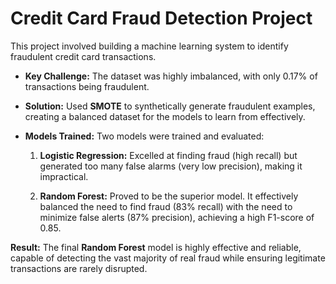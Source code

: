 # Credit Card Fraud Detection Project
This project involved building a machine learning system to identify fraudulent credit card transactions.

  * **Key Challenge:** The dataset was highly imbalanced, with only 0.17% of transactions being fraudulent.

  * **Solution:** Used **SMOTE** to synthetically generate fraudulent examples, creating a balanced dataset for the models to learn from effectively.

  * **Models Trained:** Two models were trained and evaluated:

    1. **Logistic Regression:** Excelled at finding fraud (high recall) but generated too many false alarms (very low precision), making it impractical.

    2. **Random Forest:** Proved to be the superior model. It effectively balanced the need to find fraud (83% recall) with the need to minimize false alerts (87% precision), achieving a high F1-score of 0.85.

**Result:** The final **Random Forest** model is highly effective and reliable, capable of detecting the vast majority of real fraud while ensuring legitimate transactions are rarely disrupted.

